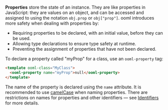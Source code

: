 **Properties** store the state of an instance. They are like properties in JavaScript: they are values on an object, and can be accessed and assigned to using the notation `obj.prop` or `obj["prop"]`. ooml introduces more safety when dealing with properties by:

- Requiring properties to be declared, with an initial value, before they can be used.
- Allowing type declarations to ensure type safety at runtime.
- Preventing the assignment of properties that have not been declared.

To declare a property called "myProp" for a class, use an `ooml-property` tag:

```html
<template ooml-class="MyClass">
  <ooml-property name="myProp">null</ooml-property>
</template>
```

The name of the property is declared using the `name` attribute. It is recommended to use [camelCase](https://en.wikipedia.org/wiki/Camel_case) when naming properties. There are restrictions on names for properties and other identifiers — see [Identifiers](#Identifiers) for more details.
